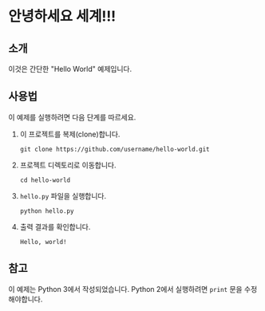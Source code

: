 # 안녕하세요 세계!!!

## 소개

이것은 간단한 "Hello World" 예제입니다.

## 사용법

이 예제를 실행하려면 다음 단계를 따르세요.

1. 이 프로젝트를 복제(clone)합니다.

   ```
   git clone https://github.com/username/hello-world.git
   ```

2. 프로젝트 디렉토리로 이동합니다.

   ```
   cd hello-world
   ```

3. `hello.py` 파일을 실행합니다.

   ```
   python hello.py
   ```

4. 출력 결과를 확인합니다.

   ```
   Hello, world!
   ```

## 참고

이 예제는 Python 3에서 작성되었습니다. Python 2에서 실행하려면 `print` 문을 수정해야합니다.
